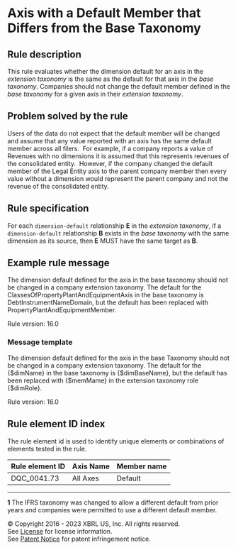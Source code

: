# Axis with a Default Member that Differs from the Base Taxonomy  

## Rule description

This rule evaluates whether the dimension default for an axis in the _extension taxonomy_ is the same as the default for that axis in the _base taxonomy_.  Companies should not change the default member defined in the _base taxonomy_ for a given axis in their _extension taxonomy_. 

## Problem solved by the rule

Users of the data do not expect that the default member will be changed and assume that any value reported with an axis has the same default member across all filers.  For example, if a company reports a value of Revenues with no dimensions it is assumed that this represents revenues of the consolidated entity.  However, if the company changed the default member of the Legal Entity axis to the parent company member then every value without a dimension would represent the parent company and not the revenue of the consolidated entity.  

## Rule specification

For each `dimension-default` relationship **E** in the _extension taxonomy_, if a `dimension-default` relationship **B** exists in the _base taxonomy_ with the same dimension as its source, then **E** MUST have the same target as **B**.

## Example rule message

The dimension default defined for the axis in the base taxonomy should not be changed in a company extension taxonomy. The default for the ClassesOfPropertyPlantAndEquipmentAxis in the base taxonomy is DebtInstrumentNameDomain, but the default has been replaced with PropertyPlantAndEquipmentMember.  
  
Rule version: 16.0

### Message template

The dimension default defined for the axis in the base Taxonomy should not be changed in a company extension taxonomy. The default for the {$dimName} in the base taxonomy is {$dimBaseName}, but the default has been replaced with {$memMame} in the extension taxonomy role {$dimRole}.  
  
Rule version: 16.0

## Rule element ID index
The rule element id is used to identify unique elements or combinations of elements tested in the rule. 

| Rule element ID | Axis Name | Member name
| ---- | ---- | ---- |
| DQC_0041.73 | All Axes | Default

---
<a name="1"></a><b>1</b> The IFRS taxonomy was changed to allow a different default from prior years and companies were permitted to use a different default member.  

© Copyright 2016 - 2023 XBRL US, Inc. All rights reserved.   
See [License](https://xbrl.us/dqc-license) for license information.  
See [Patent Notice](https://xbrl.us/dqc-patent) for patent infringement notice.  
